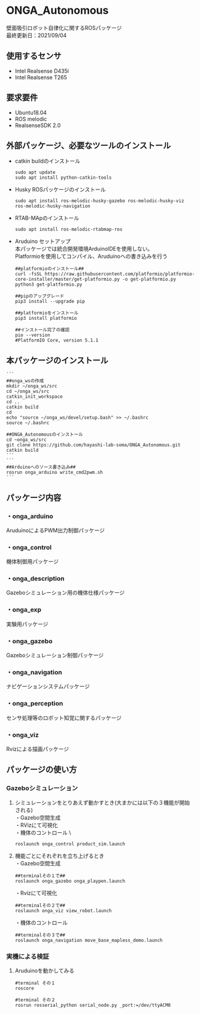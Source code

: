 # ONGA_Autonomous
壁面吸引ロボット自律化に関するROSパッケージ \
最終更新日：2021/09/04

## 使用するセンサ
* Intel Realsense D435i
* Intel Realsense T265

## 要求要件
* Ubuntu18.04
* ROS melodic
* RealsenseSDK 2.0 

## 外部パッケージ、必要なツールのインストール
* catkin buildのインストール
    ```
    sudo apt update
    sudo apt install python-catkin-tools
    ```
    
* Husky ROSパッケージのインストール
    ```
    sudo apt install ros-melodic-husky-gazebo ros-melodic-husky-viz ros-melodic-husky-navigation
    ```
* RTAB-MApのインストール
    ```
    sudo apt install ros-melodic-rtabmap-ros
    ```
* Aruduino セットアップ \
    本パッケージでは統合開発環境ArduinoIDEを使用しない。\
    Platformioを使用してコンパイル、Aruduinoへの書き込みを行う
    ```
    ##platformioのインストール##
    curl -fsSL https://raw.githubusercontent.com/platformio/platformio-core-installer/master/get-platformio.py -o get-platformio.py
    python3 get-platformio.py

    ##pipのアップグレード
    pip3 install --upgrade pip
    
    ##platformioをインストール
    pip3 install platformio
    
    ##インストール完了の確認
    pio --version
    #PlatformIO Core, version 5.1.1
    ```
    
## 本パッケージのインストール
    ```
    ##onga_wsの作成
    mkdir ~/onga_ws/src
    cd ~/onga_ws/src
    catkin_init_workspace
    cd ..
    catkin build
    cd
    echo "source ~/onga_ws/devel/setup.bash" >> ~/.bashrc
    source ~/.bashrc

    ##ONGA_Autonomousのインストール
    cd ~onga_ws/src
    git clone https://github.com/hayashi-lab-soma/ONGA_Autonomous.git
    catkin build
    ```
    ```
    ##Arduinoへのソース書き込み##
    rosrun onga_arduino write_cmd2pwm.sh
    ```
    

## パッケージ内容
### ・onga_arduino
AruduinoによるPWM出力制御パッケージ

### ・onga_control
機体制御用パッケージ

### ・onga_description
Gazeboシミュレーション用の機体仕様パッケージ

### ・onga_exp
実験用パッケージ

### ・onga_gazebo
Gazeboシミュレーション制御パッケージ

### ・onga_navigation
ナビゲーションシステムパッケージ

### ・onga_perception
センサ処理等のロボット知覚に関するパッケージ

### ・onga_viz
Rvizによる描画パッケージ

## パッケージの使い方
### Gazeboシミュレーション
1. シミュレーションをとりあえず動かすとき(大まかには以下の３機能が開始される) \
    ・Gazebo空間生成 \
    ・RVizにて可視化 \
    ・機体のコントロール \
    ```
    roslaunch onga_control product_sim.launch
    ```

2. 機能ごとにそれぞれを立ち上げるとき \
    ・Gazebo空間生成 
    ```
    ##terminalその１で##
    roslaunch onga_gazebo onga_playpen.launch
    ```
    ・Rvizにて可視化 
    ```
    ##terminalその２で##
    roslaunch onga_viz view_robot.launch
    ```
    ・機体のコントロール 
    ```
    ##terminalその３で##
    roslaunch onga_navigation move_base_mapless_demo.launch
    ```


### 実機による検証
1. Aruduinoを動かしてみる
    ```
    #terminal その１
    roscore

    #terminal その２
    rosrun rosserial_python serial_node.py _port:=/dev/ttyACM0
    ```
